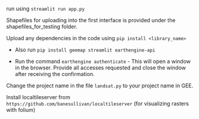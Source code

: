 run using `streamlit run app.py`

Shapefiles for uploading into the first interface is provided under the shapefiles_for_testing folder.

Upload any dependencies in the code using `pip install <library_name>`

* Also run `pip install geemap streamlit earthengine-api`

* Run the command `earthengine authenticate` - This will open a window in the browser. Provide all accesses requested and close the window after receiving the confirmation.

Change the project name in the file `landsat.py` to your project name in GEE.

Install localtileserver from `https://github.com/banesullivan/localtileserver` (for visualizing rasters with folium)